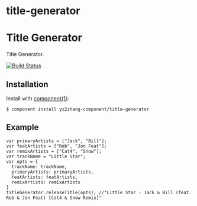 title-generator
===============

# Title Generator

  Title Generator.

  [![Build Status](https://travis-ci.org/yx2zhang-component/title-generator.svg)](https://travis-ci.org/yx2zhang-component/title-generator)

## Installation

  Install with [component(1)](http://component.io):

    $ component install yx2zhang-component/title-generator

## Example

```
var primaryArtists = ["Jack", "Bill"];
var featArtists = ["Rob", "Jon Feat"];
var remixArtists = ["Cat4", "Snow"];
var trackName = "Little Star";
var opts = {
  trackName: trackName,
  primaryArtists: primaryArtists,
  featArtists: featArtists,
  remixArtists: remixArtists 
}
titleGenerator.releaseTitle(opts); //"Little Star - Jack & Bill (feat. Rob & Jon Feat) [Cat4 & Snow Remix]"

```
